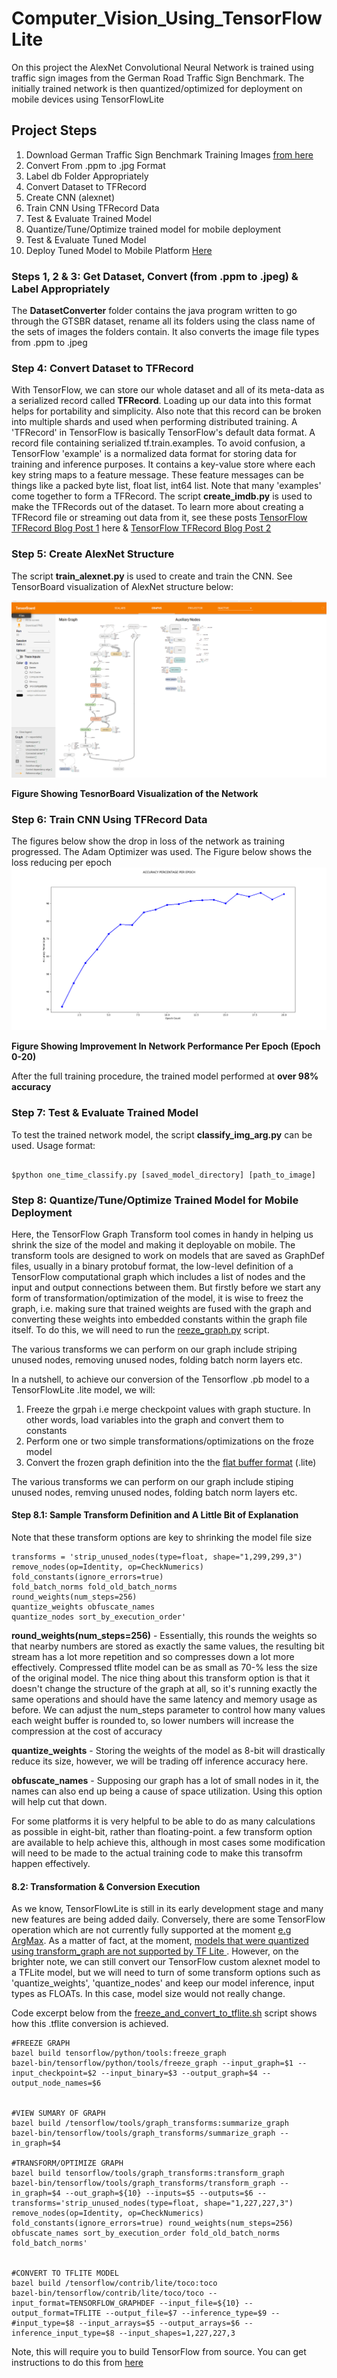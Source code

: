 # Computer_Vision_Using_TensorFlowLite

On this project the AlexNet Convolutional Neural Network is trained using traffic sign images from the German Road Traffic Sign Benchmark. The initially trained network is then quantized/optimized for deployment on mobile devices using TensorFlowLite 

## Project Steps
1. Download German Traffic Sign Benchmark Training Images [from here](https://sid.erda.dk/public/archives/daaeac0d7ce1152aea9b61d9f1e19370/GTSRB_Final_Training_Images.zip)
2. Convert From .ppm to .jpg Format
3. Label db Folder Appropriately
4. Convert Dataset to TFRecord
5. Create CNN (alexnet)
6. Train CNN Using TFRecord Data
7. Test & Evaluate Trained Model
8. Quantize/Tune/Optimize trained model for mobile deployment
9. Test & Evaluate Tuned Model
10. Deploy Tuned Model to Mobile Platform [Here](https://github.com/OluwoleOyetoke/Accelerated-Android-Vision)

### Steps 1, 2 & 3: Get Dataset, Convert (from .ppm to .jpeg) & Label Appropriately
The **DatasetConverter** folder contains the java program written to go through the GTSBR dataset, rename all its folders using the class name of the sets of images the folders contain. It also converts the image file types from .ppm to .jpeg

### Step 4: Convert Dataset to TFRecord
With TensorFlow, we can store our whole dataset and all of its meta-data as a serialized record called **TFRecord**. Loading up our data into this format helps for portability and simplicity. Also note that this record can be broken into multiple shards and used when performing distributed training. A 'TFRecord' in TensorFlow is basically TensorFlow's default data format. A record file containing serialized tf.train.examples. To avoid confusion, a TensorFlow 'example' is a normalized data format for storing data for training and inference purposes. It contains a key-value store where each key string maps to a feature message. These feature messages can be things like a packed byte list, float list, int64 list. Note that many 'examples' come together to form a TFRecord. The script **create_imdb.py** is used to make the TFRecords out of the dataset. To learn more about creating a TFRecord file or streaming out data from it, see these posts [TensorFlow TFRecord Blog Post 1](http://eagle-beacon.com/blog/posts/Loading_And_Poping_TFRecords.html) here & [TensorFlow TFRecord Blog Post 2](http://eagle-beacon.com/blog/posts/Loading_And_Poping_TFRecords_P2.html)

### Step 5: Create AlexNet Structure
The script **train_alexnet.py** is used to create and train the CNN. See TensorBoard visualization of AlexNet structure below:


![Network Visualization](https://github.com/OluwoleOyetoke/Computer_Vision_Using_TensorFlowLite/blob/master/imgs/network_visualization.png)

**Figure Showing TesnorBoard Visualization of the Network**


### Step 6: Train CNN Using TFRecord Data
The figures below show the drop in loss of the network as training progressed. The Adam Optimizer was used. The Figure below shows the loss reducing per epoch
![Loss Per Epoch](https://github.com/OluwoleOyetoke/Computer_Vision_Using_TensorFlowLite/blob/master/imgs/accuracy_per_epoch.png)

**Figure Showing Improvement In Network Performance Per Epoch (Epoch 0-20)**

After the full training procedure, the trained model performed at **over 98% accuracy**

### Step 7: Test & Evaluate Trained Model
To test the trained network model, the script **classify_img_arg.py** can be used.
Usage format:

```

$python one_time_classify.py [saved_model_directory] [path_to_image]

```

### Step 8: Quantize/Tune/Optimize Trained Model for Mobile Deployment
Here, the TensorFlow Graph Transform tool comes in handy in helping us shrink the size of the model and making it deployable on mobile. The transform tools are designed to work on models that are saved as GraphDef files, usually in a binary protobuf format, the low-level definition of a TensorFlow computational graph which includes a list of nodes and the input and output connections between them. But firstly before we start any form of transformation/optimization of the model, it is wise to freez the graph, i.e. making sure that trained weights are fused with the graph and converting these weights into embedded constants within the graph file itself. To do this, we will need to run the [reeze_graph.py](https://github.com/tensorflow/tensorflow/blob/master/tensorflow/python/tools/freeze_graph.py) script. 

The various transforms we can perform on our graph include striping unused nodes, removing unused nodes, folding batch norm layers etc.

In a nutshell, to achieve our conversion of the Tensorflow .pb model to a TensorFlowLite .lite model, we will:
1. Freeze the grpah i.e merge checkpoint values with graph stucture. In other words, load variables into the graph and convert them to constants
2. Perform one or two simple transformations/optimizations on the froze model
3. Convert the frozen graph definition into the the [flat buffer format](https://google.github.io/flatbuffers/) (.lite)

The various transforms we can perform on our graph include stiping unused nodes, remving unused nodes, folding batch norm layers etc.

#### Step 8.1: Sample Transform Definition and A Little Bit of Explanation
Note that these transform options are key to shrinking the model file size

```
transforms = 'strip_unused_nodes(type=float, shape="1,299,299,3") 
remove_nodes(op=Identity, op=CheckNumerics) 
fold_constants(ignore_errors=true) 
fold_batch_norms fold_old_batch_norms 
round_weights(num_steps=256) 
quantize_weights obfuscate_names 
quantize_nodes sort_by_execution_order'
```

**round_weights(num_steps=256)** - Essentially, this rounds the weights so that nearby numbers are stored as exactly the same values, the resulting bit stream has a lot more repetition and so compresses down a lot more effectively. Compressed tflite model can be as small as 70-% less the size of the original model. The nice thing about this transform option is that it doesn't change the structure of the graph at all, so it's running exactly the same operations and should have the same latency and memory usage as before. We can adjust the num_steps parameter to control how many values each weight buffer is rounded to, so lower numbers will increase the compression at the cost of accuracy

**quantize_weights** - Storing the weights of the model as 8-bit will drastically reduce its size, however, we will be trading off inference accuracy here.

**obfuscate_names** - Supposing our graph has a lot of small nodes in it, the names can also end up being a cause of space utilization. Using this option will help cut that down.

For some platforms it is very helpful to be able to do as many calculations as possible in eight-bit, rather than floating-point. a few transform option are available to help achieve this, although in most cases some modification will need to be made to the actual training code to make this transofrm happen effectively.

#### 8.2: Transformation & Conversion Execution
As we know, TensorFlowLite is still in its early development stage and many new features are being added daily. Conversely, there are some TensorFlow operation which are not currently fully supported at the moment [e.g ArgMax](https://github.com/tensorflow/tensorflow/issues/15948). As a matter of fact, at the moment, [models that were quantized using transform_graph are not supported by TF Lite ](https://github.com/tensorflow/tensorflow/issues/15871#issuecomment-356419505). However, on the brighter note, we can still convert our TensorFlow custom alexnet model to a TFLite model, but we will need to turn of some transform options such as 'quantize_weights', 'quantize_nodes' and keep our model inference, input types as FLOATs. In this case, model size would not really change.

Code excerpt below from the [freeze_and_convert_to_tflite.sh](https://github.com/OluwoleOyetoke/Computer_Vision_Using_TensorFlowLite/blob/master/freeze_and_convert_to_tflite.sh) script shows how this .tflite conversion is achieved. 

```
#FREEZE GRAPH
bazel build tensorflow/python/tools:freeze_graph
bazel-bin/tensorflow/python/tools/freeze_graph --input_graph=$1 --input_checkpoint=$2 --input_binary=$3 --output_graph=$4 --output_node_names=$6


#VIEW SUMARY OF GRAPH
bazel build /tensorflow/tools/graph_transforms:summarize_graph
bazel-bin/tensorflow/tools/graph_transforms/summarize_graph --in_graph=$4

#TRANSFORM/OPTIMIZE GRAPH
bazel build tensorflow/tools/graph_transforms:transform_graph
bazel-bin/tensorflow/tools/graph_transforms/transform_graph --in_graph=$4 --out_graph=${10} --inputs=$5 --outputs=$6 --transforms='strip_unused_nodes(type=float, shape="1,227,227,3") remove_nodes(op=Identity, op=CheckNumerics) fold_constants(ignore_errors=true) round_weights(num_steps=256) obfuscate_names sort_by_execution_order fold_old_batch_norms fold_batch_norms'


#CONVERT TO TFLITE MODEL
bazel build /tensorflow/contrib/lite/toco:toco
bazel-bin/tensorflow/contrib/lite/toco/toco --input_format=TENSORFLOW_GRAPHDEF --input_file=${10} --output_format=TFLITE --output_file=$7 --inference_type=$9 --#input_type=$8 --input_arrays=$5 --output_arrays=$6 --inference_input_type=$8 --input_shapes=1,227,227,3

```

Note, this will require you to build TensorFlow from source. You can get instructions to do this from [here](https://www.tensorflow.org/install/install_sources)
